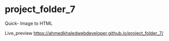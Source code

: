 # project_folder_7
Quick- Image to HTML

Live_preview
https://ahmedkhaledwebdeveloper.github.io/project_folder_7/
